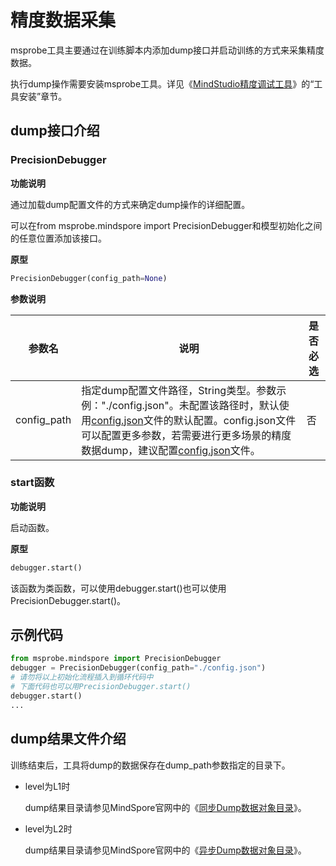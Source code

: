 # **精度数据采集**

msprobe工具主要通过在训练脚本内添加dump接口并启动训练的方式来采集精度数据。

执行dump操作需要安装msprobe工具。详见《[MindStudio精度调试工具](../../README.md)》的“工具安装”章节。

## dump接口介绍

### PrecisionDebugger

**功能说明**

通过加载dump配置文件的方式来确定dump操作的详细配置。

可以在from msprobe.mindspore import PrecisionDebugger和模型初始化之间的任意位置添加该接口。

**原型**

```Python
PrecisionDebugger(config_path=None)
```

**参数说明**

| 参数名      | 说明                                                         | 是否必选 |
| ----------- | ------------------------------------------------------------ | -------- |
| config_path | 指定dump配置文件路径，String类型。参数示例："./config.json"。未配置该路径时，默认使用[config.json](../../config)文件的默认配置。config.json文件可以配置更多参数，若需要进行更多场景的精度数据dump，建议配置[config.json](../../config/config.json)文件。 | 否       |

### start函数

**功能说明**

启动函数。

**原型**

```Python
debugger.start()
```

该函数为类函数，可以使用debugger.start()也可以使用PrecisionDebugger.start()。

## 示例代码

```Python
from msprobe.mindspore import PrecisionDebugger
debugger = PrecisionDebugger(config_path="./config.json")
# 请勿将以上初始化流程插入到循环代码中
# 下面代码也可以用PrecisionDebugger.start()
debugger.start()
...
```

## dump结果文件介绍

训练结束后，工具将dump的数据保存在dump_path参数指定的目录下。

- level为L1时

  dump结果目录请参见MindSpore官网中的《[同步Dump数据对象目录](https://www.mindspore.cn/tutorials/experts/zh-CN/r2.3.0rc2/debug/dump.html#%E5%90%8C%E6%AD%A5dump%E6%95%B0%E6%8D%AE%E5%AF%B9%E8%B1%A1%E7%9B%AE%E5%BD%95)》。

- level为L2时

  dump结果目录请参见MindSpore官网中的《[异步Dump数据对象目录](https://www.mindspore.cn/tutorials/experts/zh-CN/r2.3.0rc2/debug/dump.html#%E5%BC%82%E6%AD%A5dump%E6%95%B0%E6%8D%AE%E5%AF%B9%E8%B1%A1%E7%9B%AE%E5%BD%95)》。

